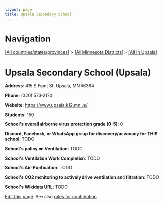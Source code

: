 ```yaml
---
layout: page
title: Upsala Secondary School
---
```

# Navigation

[[All countries/states/provinces]](../../..) > [[All Minnesota Districts]](../..) > [[All In Upsala]](..)

# Upsala Secondary School (Upsala)

**Address**: 415 S Front St, Upsala, MN 56384

**Phone**: (320) 573-2174

**Website**: <https://www.upsala.k12.mn.us/>

**Students**: 150

**School's overall airborne virus protection grade (0-5)**: 0

**Discord, Facebook, or WhatsApp group for discovery/advocacy for THIS school**: TODO

**School's policy on Ventilation**: TODO

**School's Ventilation Work Completion**: TODO

**School's Air-Purification**: TODO

**School's CO2 monitoring to actively drive ventilation and filtration**: TODO

**School's Wikidata URL**: TODO


[Edit this page](https://github.com/ventilate-schools/MN/edit/main/./Upsala/Upsala_Secondary_School.md). See also [rules for contribution](../../../contribution-rules/)